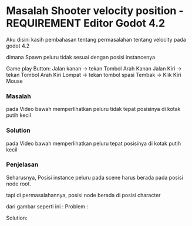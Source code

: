 
# Masalah Shooter velocity position - REQUIREMENT Editor Godot 4.2

Aku disini kasih pembahasan tentang permasalahan tentang velocity pada godot 4.2

dimana Spawn peluru tidak sesuai dengan posisi instancenya

Game play Button: 
Jalan kanan -> tekan Tombol Arah Kanan
Jalan Kiri -> tekan Tombol Arah Kiri
Lompat -> tekan tombol spasi
Tembak -> Klik Kiri Mouse
### Masalah
pada Video bawah memperlihatkan peluru tidak tepat posisinya di kotak putih kecil



### Solution
pada Video bawah memperlihatkan peluru tepat posisinya di kotak putih kecil

### Penjelasan
Seharusnya, Posisi instance peluru pada scene harus berada pada posisi node root.

tapi di permasalahannya, posisi node berada di posisi character

dari gambar seperti ini :
Problem :


Solution:
